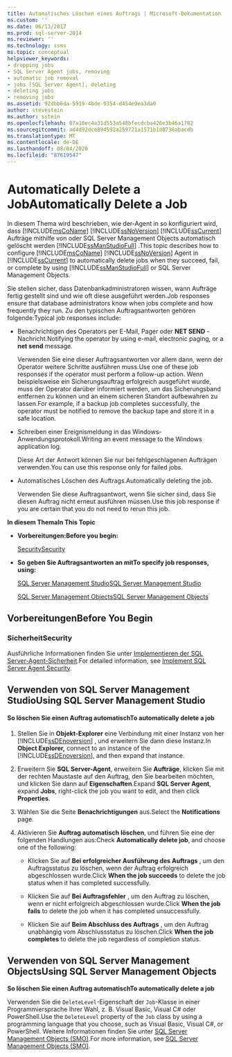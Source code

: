 ```yaml
---
title: Automatisches Löschen eines Auftrags | Microsoft-Dokumentation
ms.custom: ''
ms.date: 06/13/2017
ms.prod: sql-server-2014
ms.reviewer: ''
ms.technology: ssms
ms.topic: conceptual
helpviewer_keywords:
- dropping jobs
- SQL Server Agent jobs, removing
- automatic job removal
- jobs [SQL Server Agent], deleting
- deleting jobs
- removing jobs
ms.assetid: 92dbb6da-5919-4bde-9354-d454e9ea3da0
author: stevestein
ms.author: sstein
ms.openlocfilehash: 07a10ec4a31d553a548bfecdcba426e3b46a1782
ms.sourcegitcommit: ad4d92dce894592a259721a1571b1d8736abacdb
ms.translationtype: MT
ms.contentlocale: de-DE
ms.lasthandoff: 08/04/2020
ms.locfileid: "87619547"
---
```

# <a name="automatically-delete-a-job"></a><span data-ttu-id="83bdb-102">Automatically Delete a Job</span><span class="sxs-lookup"><span data-stu-id="83bdb-102">Automatically Delete a Job</span></span>
  <span data-ttu-id="83bdb-103">In diesem Thema wird beschrieben, wie der-Agent in so konfiguriert wird, dass [!INCLUDE[msCoName](../../includes/msconame-md.md)] [!INCLUDE[ssNoVersion](../../includes/ssnoversion-md.md)] [!INCLUDE[ssCurrent](../../includes/sscurrent-md.md)] Aufträge mithilfe von oder SQL Server Management Objects automatisch gelöscht werden [!INCLUDE[ssManStudioFull](../../includes/ssmanstudiofull-md.md)] .</span><span class="sxs-lookup"><span data-stu-id="83bdb-103">This topic describes how to configure [!INCLUDE[msCoName](../../includes/msconame-md.md)] [!INCLUDE[ssNoVersion](../../includes/ssnoversion-md.md)] Agent in [!INCLUDE[ssCurrent](../../includes/sscurrent-md.md)] to automatically delete jobs when they succeed, fail, or complete by using [!INCLUDE[ssManStudioFull](../../includes/ssmanstudiofull-md.md)] or SQL Server Management Objects.</span></span>  
  
 <span data-ttu-id="83bdb-104">Sie stellen sicher, dass Datenbankadministratoren wissen, wann Aufträge fertig gestellt sind und wie oft diese ausgeführt werden.</span><span class="sxs-lookup"><span data-stu-id="83bdb-104">Job responses ensure that database administrators know when jobs complete and how frequently they run.</span></span> <span data-ttu-id="83bdb-105">Zu den typischen Auftragsantworten gehören folgende:</span><span class="sxs-lookup"><span data-stu-id="83bdb-105">Typical job responses include:</span></span>  
  
-   <span data-ttu-id="83bdb-106">Benachrichtigen des Operators per E-Mail, Pager oder **NET SEND** -Nachricht.</span><span class="sxs-lookup"><span data-stu-id="83bdb-106">Notifying the operator by using e-mail, electronic paging, or a **net send** message.</span></span>  
  
     <span data-ttu-id="83bdb-107">Verwenden Sie eine dieser Auftragsantworten vor allem dann, wenn der Operator weitere Schritte ausführen muss.</span><span class="sxs-lookup"><span data-stu-id="83bdb-107">Use one of these job responses if the operator must perform a follow-up action.</span></span> <span data-ttu-id="83bdb-108">Wenn beispielsweise ein Sicherungsauftrag erfolgreich ausgeführt wurde, muss der Operator darüber informiert werden, um das Sicherungsband entfernen zu können und an einem sicheren Standort aufbewahren zu lassen.</span><span class="sxs-lookup"><span data-stu-id="83bdb-108">For example, if a backup job completes successfully, the operator must be notified to remove the backup tape and store it in a safe location.</span></span>  
  
-   <span data-ttu-id="83bdb-109">Schreiben einer Ereignismeldung in das Windows-Anwendungsprotokoll.</span><span class="sxs-lookup"><span data-stu-id="83bdb-109">Writing an event message to the Windows application log.</span></span>  
  
     <span data-ttu-id="83bdb-110">Diese Art der Antwort können Sie nur bei fehlgeschlagenen Aufträgen verwenden.</span><span class="sxs-lookup"><span data-stu-id="83bdb-110">You can use this response only for failed jobs.</span></span>  
  
-   <span data-ttu-id="83bdb-111">Automatisches Löschen des Auftrags.</span><span class="sxs-lookup"><span data-stu-id="83bdb-111">Automatically deleting the job.</span></span>  
  
     <span data-ttu-id="83bdb-112">Verwenden Sie diese Auftragsantwort, wenn Sie sicher sind, dass Sie diesen Auftrag nicht erneut ausführen müssen.</span><span class="sxs-lookup"><span data-stu-id="83bdb-112">Use this job response if you are certain that you do not need to rerun this job.</span></span>  
  
 <span data-ttu-id="83bdb-113">**In diesem Thema**</span><span class="sxs-lookup"><span data-stu-id="83bdb-113">**In This Topic**</span></span>  
  
-   <span data-ttu-id="83bdb-114">**Vorbereitungen:**</span><span class="sxs-lookup"><span data-stu-id="83bdb-114">**Before you begin:**</span></span>  
  
     [<span data-ttu-id="83bdb-115">Security</span><span class="sxs-lookup"><span data-stu-id="83bdb-115">Security</span></span>](#Security)  
  
-   <span data-ttu-id="83bdb-116">**So geben Sie Auftragsantworten an mit**</span><span class="sxs-lookup"><span data-stu-id="83bdb-116">**To specify job responses, using:**</span></span>  
  
     [<span data-ttu-id="83bdb-117">SQL Server Management Studio</span><span class="sxs-lookup"><span data-stu-id="83bdb-117">SQL Server Management Studio</span></span>](#SSMS)  
  
     [<span data-ttu-id="83bdb-118">SQL Server Management Objects</span><span class="sxs-lookup"><span data-stu-id="83bdb-118">SQL Server Management Objects</span></span>](#SMO)  
  
##  <a name="before-you-begin"></a><a name="BeforeYouBegin"></a> <span data-ttu-id="83bdb-119">Vorbereitungen</span><span class="sxs-lookup"><span data-stu-id="83bdb-119">Before You Begin</span></span>  
  
###  <a name="security"></a><a name="Security"></a> <span data-ttu-id="83bdb-120">Sicherheit</span><span class="sxs-lookup"><span data-stu-id="83bdb-120">Security</span></span>  
 <span data-ttu-id="83bdb-121">Ausführliche Informationen finden Sie unter [Implementieren der SQL Server-Agent-Sicherheit](implement-sql-server-agent-security.md).</span><span class="sxs-lookup"><span data-stu-id="83bdb-121">For detailed information, see [Implement SQL Server Agent Security](implement-sql-server-agent-security.md).</span></span>  
  
##  <a name="using-sql-server-management-studio"></a><a name="SSMS"></a> <span data-ttu-id="83bdb-122">Verwenden von SQL Server Management Studio</span><span class="sxs-lookup"><span data-stu-id="83bdb-122">Using SQL Server Management Studio</span></span>  
  
#### <a name="to-automatically-delete-a-job"></a><span data-ttu-id="83bdb-123">So löschen Sie einen Auftrag automatisch</span><span class="sxs-lookup"><span data-stu-id="83bdb-123">To automatically delete a job</span></span>  
  
1.  <span data-ttu-id="83bdb-124">Stellen Sie in **Objekt-Explorer** eine Verbindung mit einer Instanz von her [!INCLUDE[ssDEnoversion](../../includes/ssdenoversion-md.md)] , und erweitern Sie dann diese Instanz.</span><span class="sxs-lookup"><span data-stu-id="83bdb-124">In **Object Explorer,** connect to an instance of the [!INCLUDE[ssDEnoversion](../../includes/ssdenoversion-md.md)], and then expand that instance.</span></span>  
  
2.  <span data-ttu-id="83bdb-125">Erweitern Sie **SQL Server-Agent**, erweitern Sie **Aufträge**, klicken Sie mit der rechten Maustaste auf den Auftrag, den Sie bearbeiten möchten, und klicken Sie dann auf **Eigenschaften**.</span><span class="sxs-lookup"><span data-stu-id="83bdb-125">Expand **SQL Server Agent**, expand **Jobs**, right-click the job you want to edit, and then click **Properties**.</span></span>  
  
3.  <span data-ttu-id="83bdb-126">Wählen Sie die Seite **Benachrichtigungen** aus.</span><span class="sxs-lookup"><span data-stu-id="83bdb-126">Select the **Notifications** page.</span></span>  
  
4.  <span data-ttu-id="83bdb-127">Aktivieren Sie **Auftrag automatisch löschen**, und führen Sie eine der folgenden Handlungen aus:</span><span class="sxs-lookup"><span data-stu-id="83bdb-127">Check **Automatically delete job**, and choose one of the following:</span></span>  
  
    -   <span data-ttu-id="83bdb-128">Klicken Sie auf **Bei erfolgreicher Ausführung des Auftrags** , um den Auftragsstatus zu löschen, wenn der Auftrag erfolgreich abgeschlossen wurde.</span><span class="sxs-lookup"><span data-stu-id="83bdb-128">Click **When the job succeeds** to delete the job status when it has completed successfully.</span></span>  
  
    -   <span data-ttu-id="83bdb-129">Klicken Sie auf **Bei Auftragsfehler** , um den Auftrag zu löschen, wenn er nicht erfolgreich abgeschlossen wurde.</span><span class="sxs-lookup"><span data-stu-id="83bdb-129">Click **When the job fails** to delete the job when it has completed unsuccessfully.</span></span>  
  
    -   <span data-ttu-id="83bdb-130">Klicken Sie auf **Beim Abschluss des Auftrags** , um den Auftrag unabhängig vom Abschlussstatus zu löschen.</span><span class="sxs-lookup"><span data-stu-id="83bdb-130">Click **When the job completes** to delete the job regardless of completion status.</span></span>  
  
##  <a name="using-sql-server-management-objects"></a><a name="SMO"></a><span data-ttu-id="83bdb-131">Verwenden von SQL Server Management Objects</span><span class="sxs-lookup"><span data-stu-id="83bdb-131">Using SQL Server Management Objects</span></span>  
 <span data-ttu-id="83bdb-132">**So löschen Sie einen Auftrag automatisch**</span><span class="sxs-lookup"><span data-stu-id="83bdb-132">**To automatically delete a job**</span></span>  
  
 <span data-ttu-id="83bdb-133">Verwenden Sie die `DeleteLevel`-Eigenschaft der `Job`-Klasse in einer Programmiersprache Ihrer Wahl, z. B. Visual Basic, Visual C# oder PowerShell.</span><span class="sxs-lookup"><span data-stu-id="83bdb-133">Use the `DeleteLevel` property of the `Job` class by using a programming language that you choose, such as Visual Basic, Visual C#, or PowerShell.</span></span> <span data-ttu-id="83bdb-134">Weitere Informationen finden Sie unter [SQL Server Management Objects (SMO)](https://msdn.microsoft.com/library/ms162169.aspx).</span><span class="sxs-lookup"><span data-stu-id="83bdb-134">For more information, see [SQL Server Management Objects (SMO)](https://msdn.microsoft.com/library/ms162169.aspx).</span></span>  
  
  
